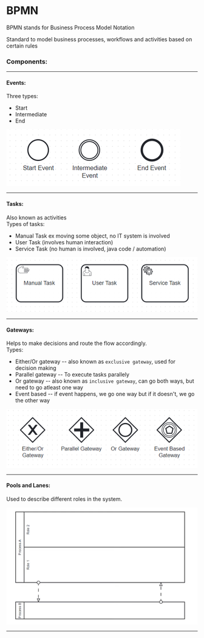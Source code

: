 # BPMN

BPMN stands for Business Process Model Notation

Standard to model business processes, workflows and activities based on certain rules

### Components:
<hr>

#### Events:
Three types:
- Start
- Intermediate
- End

![alt text](image.png)

<hr>

#### Tasks:
Also known as activities <br>
Types of tasks:
- Manual Task ex moving some object, no IT system is involved
- User Task (involves human interaction)
- Service Task (no human is involved, java code / automation)

![alt text](image-1.png)

<hr>

#### Gateways:
Helps to make decisions and route the flow accordingly. <br>
Types:
- Either/Or gateway -- also known as `exclusive gateway`, used for decision making
- Parallel gateway -- To execute tasks parallely
- Or gateway  -- also known as `inclusive gateway`, can go both ways, but need to go atleast one way
- Event based -- if event happens, we go one way but if it doesn't, we go the other way

![alt text](image-2.png)

<hr>

#### Pools and Lanes:
Used to describe different roles in the system.

![alt text](image-3.png)

<hr>